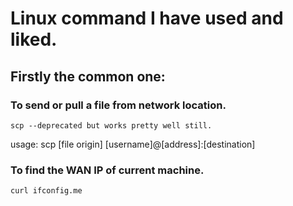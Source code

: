 # Linux command I have used and liked.

## Firstly the common one:

### To send or pull a file from network location.
```
scp --deprecated but works pretty well still.
``` 
usage: scp [file origin] [username]@[address]:[destination]

### To find the WAN IP of current machine.
```
curl ifconfig.me
```
